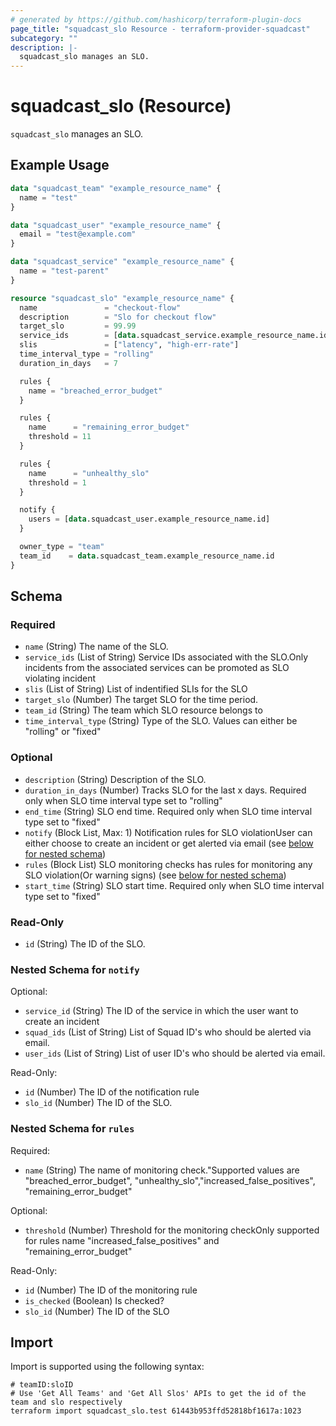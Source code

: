```yaml
---
# generated by https://github.com/hashicorp/terraform-plugin-docs
page_title: "squadcast_slo Resource - terraform-provider-squadcast"
subcategory: ""
description: |-
  squadcast_slo manages an SLO.
---
```


# squadcast_slo (Resource)

`squadcast_slo` manages an SLO.

## Example Usage

```terraform
data "squadcast_team" "example_resource_name" {
  name = "test"
}

data "squadcast_user" "example_resource_name" {
  email = "test@example.com"
}

data "squadcast_service" "example_resource_name" {
  name = "test-parent"
}

resource "squadcast_slo" "example_resource_name" {
  name               = "checkout-flow"
  description        = "Slo for checkout flow"
  target_slo         = 99.99
  service_ids        = [data.squadcast_service.example_resource_name.id]
  slis               = ["latency", "high-err-rate"]
  time_interval_type = "rolling"
  duration_in_days   = 7

  rules {
    name = "breached_error_budget"
  }

  rules {
    name      = "remaining_error_budget"
    threshold = 11
  }

  rules {
    name      = "unhealthy_slo"
    threshold = 1
  }

  notify {
    users = [data.squadcast_user.example_resource_name.id]
  }

  owner_type = "team"
  team_id    = data.squadcast_team.example_resource_name.id
}
```

<!-- schema generated by tfplugindocs -->
## Schema

### Required

- `name` (String) The name of the SLO.
- `service_ids` (List of String) Service IDs associated with the SLO.Only incidents from the associated services can be promoted as SLO violating incident
- `slis` (List of String) List of indentified SLIs for the SLO
- `target_slo` (Number) The target SLO for the time period.
- `team_id` (String) The team which SLO resource belongs to
- `time_interval_type` (String) Type of the SLO. Values can either be "rolling" or "fixed"

### Optional

- `description` (String) Description of the SLO.
- `duration_in_days` (Number) Tracks SLO for the last x days. Required only when SLO time interval type set to "rolling"
- `end_time` (String) SLO end time. Required only when SLO time interval type set to "fixed"
- `notify` (Block List, Max: 1) Notification rules for SLO violationUser can either choose to create an incident or get alerted via email (see [below for nested schema](#nestedblock--notify))
- `rules` (Block List) SLO monitoring checks has rules for monitoring any SLO violation(Or warning signs) (see [below for nested schema](#nestedblock--rules))
- `start_time` (String) SLO start time. Required only when SLO time interval type set to "fixed"

### Read-Only

- `id` (String) The ID of the SLO.

<a id="nestedblock--notify"></a>
### Nested Schema for `notify`

Optional:

- `service_id` (String) The ID of the service in which the user want to create an incident
- `squad_ids` (List of String) List of Squad ID's who should be alerted via email.
- `user_ids` (List of String) List of user ID's who should be alerted via email.

Read-Only:

- `id` (Number) The ID of the notification rule
- `slo_id` (Number) The ID of the SLO.


<a id="nestedblock--rules"></a>
### Nested Schema for `rules`

Required:

- `name` (String) The name of monitoring check."Supported values are "breached_error_budget", "unhealthy_slo","increased_false_positives", "remaining_error_budget"

Optional:

- `threshold` (Number) Threshold for the monitoring checkOnly supported for rules name "increased_false_positives" and "remaining_error_budget"

Read-Only:

- `id` (Number) The ID of the monitoring rule
- `is_checked` (Boolean) Is checked?
- `slo_id` (Number) The ID of the SLO

## Import

Import is supported using the following syntax:

```shell
# teamID:sloID
# Use 'Get All Teams' and 'Get All Slos' APIs to get the id of the team and slo respectively 
terraform import squadcast_slo.test 61443b953ffd52818bf1617a:1023
```
